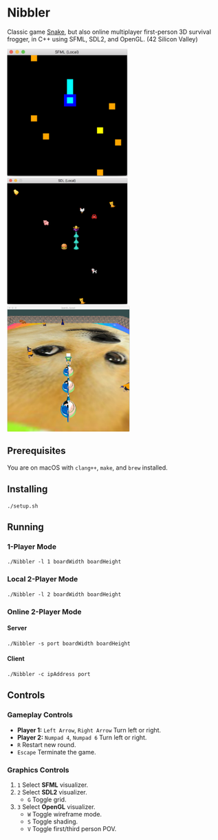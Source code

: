 # Nibbler
Classic game [Snake](https://en.wikipedia.org/wiki/Snake_(video_game_genre)), but also online multiplayer first-person 3D survival frogger, in C++ using SFML, SDL2, and OpenGL. (42 Silicon Valley)

<p float="left">
  <img src="https://github.com/ashih42/Nibbler/blob/master/Screenshots/sfml.png" width="280" />
  <img src="https://github.com/ashih42/Nibbler/blob/master/Screenshots/sdl.png" width="280" /> 
  <img src="https://github.com/ashih42/Nibbler/blob/master/Screenshots/opengl.png" width="285" />
</p>

## Prerequisites

You are on macOS with `clang++`, `make`, and `brew` installed.

## Installing

```
./setup.sh
```

## Running

### 1-Player Mode

```
./Nibbler -l 1 boardWidth boardHeight
```

### Local 2-Player Mode

```
./Nibbler -l 2 boardWidth boardHeight
```

### Online 2-Player Mode

#### Server

```
./Nibbler -s port boardWidth boardHeight
```

#### Client

```
./Nibbler -c ipAddress port
```

## Controls

### Gameplay Controls
* **Player 1:** `Left Arrow`, `Right Arrow` Turn left or right.
* **Player 2:** `Numpad 4`, `Numpad 6` Turn left or right.
* `R` Restart new round.
* `Escape` Terminate the game.

### Graphics Controls
1. `1` Select **SFML** visualizer.
2. `2` Select **SDL2** visualizer.
    * `G` Toggle grid.
3. `3` Select **OpenGL** visualizer.
    * `W` Toggle wireframe mode.
    * `S` Toggle shading.
    * `V` Toggle first/third person POV.
